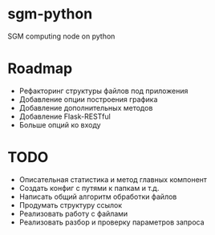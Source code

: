 # sgm-python
SGM computing node on python

# Roadmap

- Рефакторинг структуры файлов под приложения
- Добавление опции построения графика
- Добавление дополнительных методов
- Добавление Flask-RESTful
- Больше опций ко входу

# TODO

- Описательная статистика и метод главных компонент
- Создать конфиг с путями к папкам и т.д.
- Написать общий алгоритм обработки файлов
- Продумать структуру ссылок
- Реализовать работу с файлами
- Реализовать разбор и проверку параметров запроса